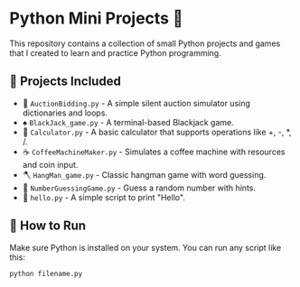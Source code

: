 # Python Mini Projects 🐍

This repository contains a collection of small Python projects and games that I created to learn and practice Python programming.

## 📁 Projects Included

- 🎯 `AuctionBidding.py` - A simple silent auction simulator using dictionaries and loops.
- ♠️ `BlackJack_game.py` - A terminal-based Blackjack game.
- 🧮 `Calculator.py` - A basic calculator that supports operations like +, -, *, /.
- ☕ `CoffeeMachineMaker.py` - Simulates a coffee machine with resources and coin input.
- 🪓 `HangMan_game.py` - Classic hangman game with word guessing.
- 🔢 `NumberGuessingGame.py` - Guess a random number with hints.
- 👋 `hello.py` - A simple script to print "Hello".

## 🚀 How to Run

Make sure Python is installed on your system. You can run any script like this:

```bash
python filename.py
